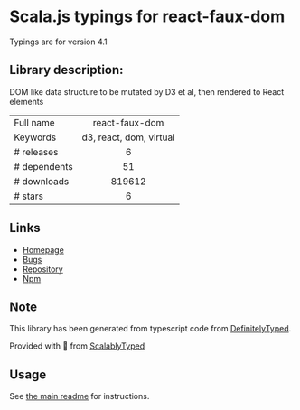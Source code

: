 
# Scala.js typings for react-faux-dom

Typings are for version 4.1

## Library description:
DOM like data structure to be mutated by D3 et al, then rendered to React elements

|                    |                 |
| ------------------ | :-------------: |
| Full name          | react-faux-dom |
| Keywords           | d3, react, dom, virtual |
| # releases         | 6 |
| # dependents       | 51 |
| # downloads        | 819612 |
| # stars            | 6 |

## Links
- [Homepage](https://github.com/Olical/react-faux-dom#readme)
- [Bugs](https://github.com/Olical/react-faux-dom/issues)
- [Repository](https://github.com/Olical/react-faux-dom)
- [Npm](https://www.npmjs.com/package/react-faux-dom)
    


## Note
This library has been generated from typescript code from [DefinitelyTyped](https://definitelytyped.org).

Provided with :purple_heart: from [ScalablyTyped](https://github.com/oyvindberg/ScalablyTyped)

## Usage
See [the main readme](../../readme.md) for instructions.


